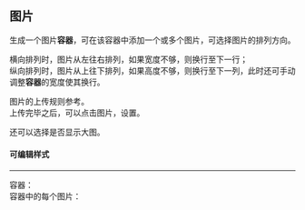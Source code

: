 ## 图片
生成一个图片**容器**，可在该容器中添加一个或多个图片，可选择图片的排列方向。

横向排列时，图片从左往右排列，如果宽度不够，则换行至下一行；  
纵向排列时，图片从上往下排列，如果高度不够，则换行至下一列，此时还可手动调整**容器**的宽度使其换行。

图片的上传规则参考<explain project="gls" :proplist="['图片批量上传与设置']"></explain>。  
上传完毕之后，可以点击图片，设置<explain project="gls" :proplist="['跳转类型']"></explain>。

还可以选择是否显示大图。

#### 可编辑样式
---
容器：<explain project="gls" :proplist="['留白','边距','背景色']"></explain>  
容器中的每个图片：<explain project="gls" :proplist="['边距','宽度']"></explain>

